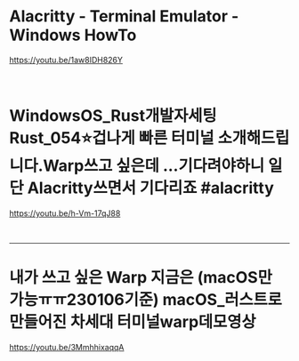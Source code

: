 # Alacritty - Terminal Emulator - Windows HowTo

https://youtu.be/1aw8IDH826Y

<br>

# WindowsOS_Rust개발자세팅Rust_054⭐️겁나게 빠른 터미널 소개해드립니다.Warp쓰고 싶은데 ...기다려야하니 일단 Alacritty쓰면서 기다리죠 #alacritty

https://youtu.be/h-Vm-17qJ88

<br>

<hr>

# 내가 쓰고 싶은 Warp 지금은 (macOS만 가능ㅠㅠ230106기준) macOS_러스트로 만들어진 차세대 터미널warp데모영상

https://youtu.be/3MmhhixaqqA


<br>

